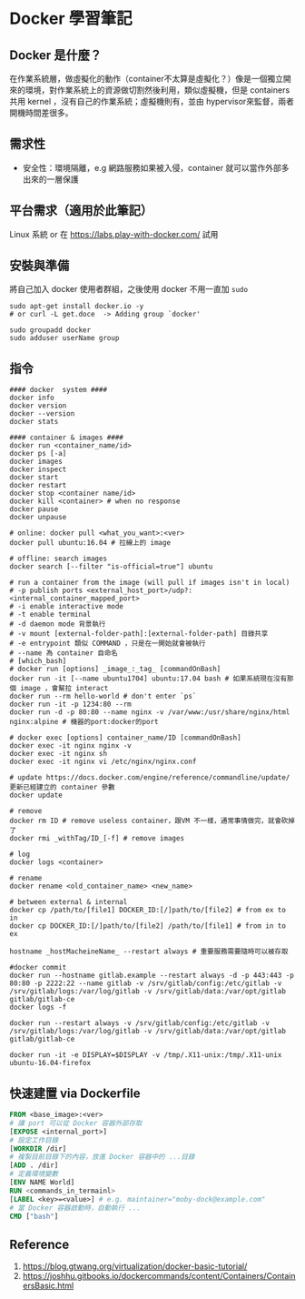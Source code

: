 # Docker 學習筆記

## Docker 是什麼？

在作業系統層，做虛擬化的動作（container不太算是虛擬化？）像是一個獨立開來的環境，對作業系統上的資源做切割然後利用，類似虛擬機，但是 containers 共用 kernel ，沒有自己的作業系統；虛擬機則有，並由 hypervisor來監督，兩者開機時間差很多。

## 需求性

* 安全性：環境隔離，e.g 網路服務如果被入侵，container 就可以當作外部多出來的一層保護

## 平台需求（適用於此筆記）

Linux 系統 or 在 https://labs.play-with-docker.com/ 試用

## 安裝與準備

將自己加入 docker 使用者群組，之後使用 docker 不用一直加 `sudo`

```shell
sudo apt-get install docker.io -y
# or curl -L get.doce  -> Adding group `docker'

sudo groupadd docker
sudo adduser userName group
```



## 指令

```shell
#### docker  system ####
docker info
docker version
docker --version
docker stats

#### container & images ####
docker run <container_name/id>
docker ps [-a]
docker images 
docker inspect
docker start
docker restart
docker stop <container name/id>
docker kill <container> # when no response
docker pause
docker unpause

# online: docker pull <what_you_want>:<ver>
docker pull ubuntu:16.04 # 拉線上的 image

# offline: search images
docker search [--filter "is-official=true"] ubuntu

# run a container from the image (will pull if images isn't in local)
# -p publish ports <external_host_port>/udp?:<internal_container_mapped_port>
# -i enable interactive mode
# -t enable terminal
# -d daemon mode 背景執行
# -v mount [external-folder-path]:[external-folder-path] 目錄共享
# -e entrypoint 類似 COMMAND ，只是在一開始就會被執行
# --name 為 container 自命名
# [which_bash]
# docker run [options] _image_:_tag_ [commandOnBash]
docker run -it [--name ubuntu1704] ubuntu:17.04 bash # 如果系統現在沒有那個 image ，會幫拉 interact
docker run --rm hello-world # don't enter `ps`
docker run -it -p 1234:80 --rm 
docker run -d -p 80:80 --name nginx -v /var/www:/usr/share/nginx/html nginx:alpine # 機器的port:docker的port

# docker exec [options] container_name/ID [commandOnBash]
docker exec -it nginx nginx -v 
docker exec -it nginx sh
docker exec -it nginx vi /etc/nginx/nginx.conf

# update https://docs.docker.com/engine/reference/commandline/update/ 更新已經建立的 container 參數
docker update 

# remove 
docker rm ID # remove useless container，跟VM 不一樣，通常事情做完，就會砍掉了
docker rmi _withTag/ID_[-f] # remove images

# log
docker logs <container>

# rename
docker rename <old_container_name> <new_name>

# between external & internal
docker cp /path/to/[file1] DOCKER_ID:[/]path/to/[file2] # from ex to in
docker cp DOCKER_ID:[/]path/to/[file2] /path/to/[file1] # from in to ex

hostname _hostMacheineName_ --restart always # 重要服務需要隨時可以被存取

#docker commit
docker run --hostname gitlab.example --restart always -d -p 443:443 -p 80:80 -p 2222:22 --name gitlab -v /srv/gitlab/config:/etc/gitlab -v /srv/gitlab/logs:/var/log/gitlab -v /srv/gitlab/data:/var/opt/gitlab gitlab/gitlab-ce
docker logs -f 

docker run --restart always -v /srv/gitlab/config:/etc/gitlab -v /srv/gitlab/logs:/var/log/gitlab -v /srv/gitlab/data:/var/opt/gitlab gitlab/gitlab-ce

docker run -it -e DISPLAY=$DISPLAY -v /tmp/.X11-unix:/tmp/.X11-unix ubuntu-16.04-firefox
```

## 快速建置 via Dockerfile

```dockerfile
FROM <base_image>:<ver>
# 讓 port 可以從 Docker 容器外部存取
[EXPOSE <internal_port>]
# 設定工作目錄
[WORKDIR /dir]
# 複製目前目錄下的內容，放進 Docker 容器中的 ...目錄
[ADD . /dir]
# 定義環境變數
[ENV NAME World]
RUN <commands_in_termainl>
[LABEL <key>=<value>] # e.g. maintainer="moby-dock@example.com"
# 當 Docker 容器啟動時，自動執行 ...
CMD ["bash"]   

```



## Reference

1. https://blog.gtwang.org/virtualization/docker-basic-tutorial/
2. https://joshhu.gitbooks.io/dockercommands/content/Containers/ContainersBasic.html


